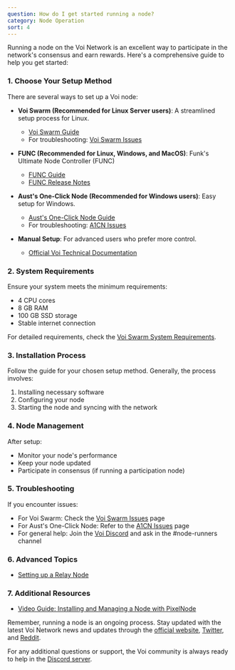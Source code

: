 ```yaml
---
question: How do I get started running a node?
category: Node Operation
sort: 4
---
```


Running a node on the Voi Network is an excellent way to participate in the network's consensus and earn rewards. Here's a comprehensive guide to help you get started:

### 1. Choose Your Setup Method

There are several ways to set up a Voi node:

- **Voi Swarm (Recommended for Linux Server users)**: A streamlined setup process for Linux.
  - [Voi Swarm Guide](https://voinetwork.github.io/voi-swarm)
  - For troubleshooting: [Voi Swarm Issues](https://github.com/VoiNetwork/voi-swarm/issues)

- **FUNC (Recommended for Linux, Windows, and MacOS)**: Funk's Ultimate Node Controller (FUNC)
  - [FUNC Guide](https://github.com/GalaxyPay/func)
  - [FUNC Release Notes](https://github.com/GalaxyPay/func/releases)

- **Aust's One-Click Node (Recommended for Windows users)**: Easy setup for Windows.
  - [Aust's One-Click Node Guide](https://github.com/AustP/austs-one-click-node)
  - For troubleshooting: [A1CN Issues](https://github.com/AustP/austs-one-click-node/issues)

- **Manual Setup**: For advanced users who prefer more control.
  - [Official Voi Technical Documentation](https://docs.voi.network/)

### 2. System Requirements

Ensure your system meets the minimum requirements:

- 4 CPU cores
- 8 GB RAM
- 100 GB SSD storage
- Stable internet connection

For detailed requirements, check the [Voi Swarm System Requirements](https://voinetwork.github.io/voi-swarm/installation/system-requirements/).

### 3. Installation Process

Follow the guide for your chosen setup method. Generally, the process involves:

1. Installing necessary software
2. Configuring your node
3. Starting the node and syncing with the network

### 4. Node Management

After setup:

- Monitor your node's performance
- Keep your node updated
- Participate in consensus (if running a participation node)

### 5. Troubleshooting

If you encounter issues:

- For Voi Swarm: Check the [Voi Swarm Issues](https://github.com/VoiNetwork/voi-swarm/issues) page
- For Aust's One-Click Node: Refer to the [A1CN Issues](https://github.com/AustP/austs-one-click-node/issues) page
- For general help: Join the [Voi Discord](https://discord.gg/voi-network) and ask in the #node-runners channel

### 6. Advanced Topics

- [Setting up a Relay Node](https://voinetwork.github.io/voi-swarm/advanced-node-running/relay-node/)

### 7. Additional Resources

- [Video Guide: Installing and Managing a Node with PixelNode](https://www.youtube.com/watch?v=BbuViDosZbE)


Remember, running a node is an ongoing process. Stay updated with the latest Voi Network news and updates through the [official website](https://voi.network), [Twitter](https://twitter.com/Voi_Net), and [Reddit](https://www.reddit.com/r/Voi_Net/).

For any additional questions or support, the Voi community is always ready to help in the [Discord server](https://discord.gg/voi-network).

